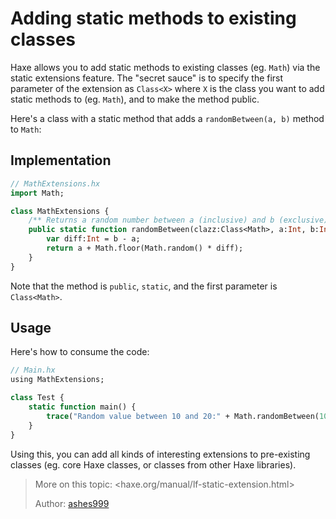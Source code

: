 [tags]: / "static-extension"

# Adding static methods to existing classes

Haxe allows you to add static methods to existing classes (eg. `Math`) via the static extensions feature. The "secret sauce" is to specify the first parameter of the extension as `Class<X>` where `X` is the class you want to add static methods to (eg. `Math`), and to make the method public.

Here's a class with a static method that adds a `randomBetween(a, b)` method to `Math`:

## Implementation

```haxe
// MathExtensions.hx
import Math;

class MathExtensions {
    /** Returns a random number between a (inclusive) and b (exclusive). */
    public static function randomBetween(clazz:Class<Math>, a:Int, b:Int) {
        var diff:Int = b - a;
        return a + Math.floor(Math.random() * diff);
    }
}
```

Note that the method is `public`, `static`, and the first parameter is `Class<Math>`.

## Usage

Here's how to consume the code:

```haxe
// Main.hx
using MathExtensions;

class Test {
    static function main() {
        trace("Random value between 10 and 20:" + Math.randomBetween(10, 20));
    }
}

```

Using this, you can add all kinds of interesting extensions to pre-existing classes (eg. core Haxe classes, or classes from other Haxe libraries). 

> More on this topic: <haxe.org/manual/lf-static-extension.html>
> 
> Author: [ashes999](http://github.com/ashes999)
